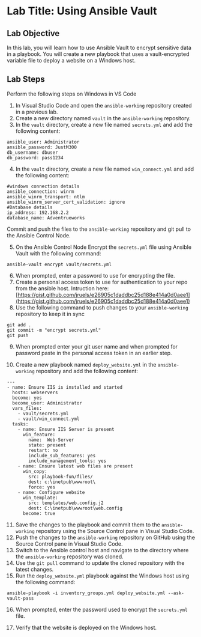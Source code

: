 # Lab Title: Using Ansible Vault

## Lab Objective

In this lab, you will learn how to use Ansible Vault to encrypt sensitive data in a playbook. You will create a new playbook that uses a vault-encrypted variable file to deploy a website on a Windows host.

## Lab Steps
Perform the following steps on Windows in VS Code

1. In Visual Studio Code and open the `ansible-working` repository created in a previous lab.
2. Create a new directory named `vault` in the `ansible-working` repository.
3. In the `vault` directory, create a new file named `secrets.yml` and add the following content:

```
ansible_user: Administrator
ansible_password: JustM300
db_username: dbuser
db_password: pass1234
```
4. In the `vault` directory, create a new file named `win_connect.yml` and add the following content:
```
#windows connection details
ansible_connection: winrm
ansible_winrm_transport: ntlm
ansible_winrm_server_cert_validation: ignore
#Database details
ip_address: 192.168.2.2
database_name: Adventrueworks
```
Commit and push the files to the `ansible-working` repository and git pull to the Ansible Control Node.

5. On the Ansible Control Node Encrypt the `secrets.yml` file using Ansible Vault with the following command:

```
ansible-vault encrypt vault/secrets.yml
```

6. When prompted, enter a password to use for encrypting the file.
7. Create a personal access token to use for authentication to your repo from the ansible host. Intruction here: 
[https://gist.github.com/jruels/e26905c1daddbc25d188e414a0d0aee1](https://gist.github.com/jruels/e26905c1daddbc25d188e414a0d0aee1)
9. Use the following command to push changes to your `ansible-working` repository to keep it in sync
```
git add .
git commit -m "encrypt secrets.yml"
git push
```
9. When prompted enter your git user name and when prompted for password paste in the personal access token in an earlier step.

10. Create a new playbook named `deploy_website.yml` in the `ansible-working` repository and add the following content:

```
---
- name: Ensure IIS is installed and started 
  hosts: webservers
  become: yes 
  become_user: Administrator
  vars_files:
    - vault/secrets.yml
    - vault/win_connect.yml
  tasks:
    - name: Ensure IIS Server is present 
      win_feature:
        name:  Web-Server
        state: present
        restart: no
        include_sub_features: yes
        include_management_tools: yes  
    - name: Ensure latest web files are present
      win_copy:
        src: playbook-fun/files/
        dest: c:\inetpub\wwwroot\
        force: yes
    - name: Configure website
      win_template:
        src: templates/web.config.j2
        dest: C:\inetpub\wwwroot\web.config
      become: true
```

11. Save the changes to the playbook and commit them to the `ansible-working` repository using the Source Control pane in Visual Studio Code.
12. Push the changes to the `ansible-working` repository on GitHub using the Source Control pane in Visual Studio Code.
13. Switch to the Ansible control host and navigate to the directory where the `ansible-working` repository was cloned.
14. Use the `git pull` command to update the cloned repository with the latest changes.
15. Run the `deploy_website.yml` playbook against the Windows host using the following command:

```
ansible-playbook -i inventory_groups.yml deploy_website.yml --ask-vault-pass
```

16. When prompted, enter the password used to encrypt the `secrets.yml` file.

17. Verify that the website is deployed on the Windows host.
